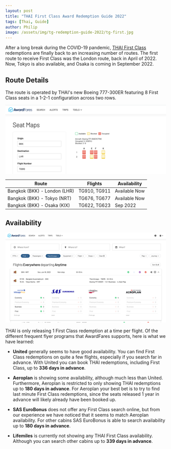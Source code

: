 ```yaml
---
layout: post
title: "THAI First Class Award Redemption Guide 2022"
tags: [Thai, Guide]
author: Philip
image: /assets/img/tg-redemption-guide-2022/tg-first.jpg
---
```


After a long break during the COVID-19 pandemic, [THAI First Class](https://www.thaiairways.com/en/book/offers/royal-first-class.page) redemptions are finally back to an increasing number of routes. The first route to receive First Class was the London route, back in April of 2022. Now, Tokyo is also available, and Osaka is coming in September 2022.

## Route Details

The route is operated by THAI's new Boeing 777-300ER featuring 8 First Class seats in a 1-2-1 configuration across two rows.

![](/assets/img/tg-redemption-guide-2022/seatmap.png)

Route | Flights | Availability
--|--|--
Bangkok (BKK) - London (LHR) | TG910, TG911 | Available Now
Bangkok (BKK) - Tokyo (NRT) | TG676, TG677 | Available Now
Bangkok (BKK) - Osaka (KIX) | TG622, TG623 | Sep 2022

## Availability

![](/assets/img/tg-redemption-guide-2022/availability.png)

THAI is only releasing 1 First Class redemption at a time per flight. Of the different frequent flyer programs that AwardFares supports, here is what we have learned:

- **United** generally seems to have good availability. You can find First Class redemptions on quite a few flights, especially if you search far in advance. With United you can book THAI redemptions, including First Class, up to **336 days in advance**.

- **Aeroplan** is showing some availability, although much less than United. Furthermore, Aeroplan is restricted to only showing THAI redemptions up to **180 days in advance**. For Aeroplan your best bet is to try to find last minute First Class redemptions, since the seats released 1 year in advance will likely already have been booked up.

- **SAS EuroBonus** does not offer any First Class search online, but from our experience we have noticed that it seems to match Aeroplan availability. For other cabins SAS EuroBonus is able to search availability up to **180 days in advance**.

- **Lifemiles** is currently not showing any THAI First Class availability. Although you can search other cabins up to **339 days in advance**.
